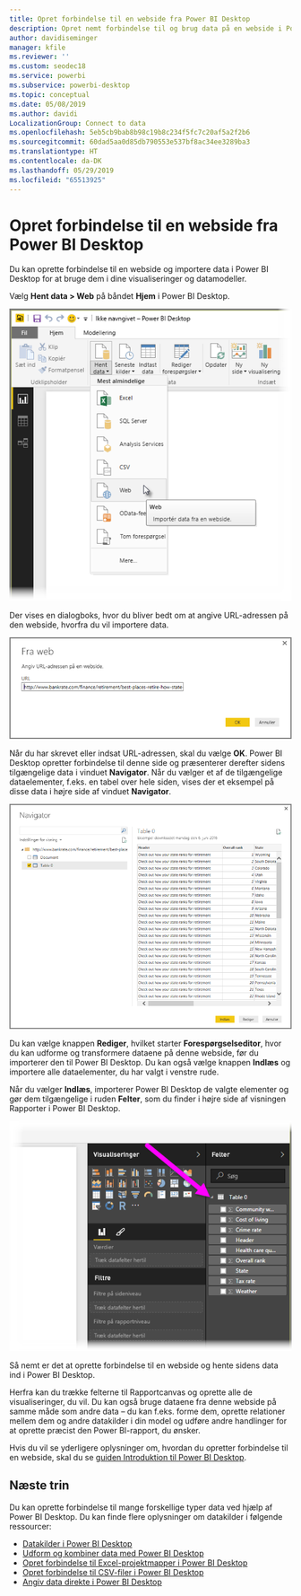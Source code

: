 ```yaml
---
title: Opret forbindelse til en webside fra Power BI Desktop
description: Opret nemt forbindelse til og brug data på en webside i Power BI Desktop
author: davidiseminger
manager: kfile
ms.reviewer: ''
ms.custom: seodec18
ms.service: powerbi
ms.subservice: powerbi-desktop
ms.topic: conceptual
ms.date: 05/08/2019
ms.author: davidi
LocalizationGroup: Connect to data
ms.openlocfilehash: 5eb5cb9bab8b98c19b8c234f5fc7c20af5a2f2b6
ms.sourcegitcommit: 60dad5aa0d85db790553e537bf8ac34ee3289ba3
ms.translationtype: HT
ms.contentlocale: da-DK
ms.lasthandoff: 05/29/2019
ms.locfileid: "65513925"
---
```

# <a name="connect-to-a-web-page-from-power-bi-desktop"></a>Opret forbindelse til en webside fra Power BI Desktop
Du kan oprette forbindelse til en webside og importere data i Power BI Desktop for at bruge dem i dine visualiseringer og datamodeller.

Vælg **Hent data > Web** på båndet **Hjem** i Power BI Desktop.

![](media/desktop-connect-to-web/connect-to-web_1.png)

Der vises en dialogboks, hvor du bliver bedt om at angive URL-adressen på den webside, hvorfra du vil importere data.

![](media/desktop-connect-to-web/connect-to-web_2.png)

Når du har skrevet eller indsat URL-adressen, skal du vælge **OK**. Power BI Desktop opretter forbindelse til denne side og præsenterer derefter sidens tilgængelige data i vinduet **Navigator**. Når du vælger et af de tilgængelige dataelementer, f.eks. en tabel over hele siden, vises der et eksempel på disse data i højre side af vinduet **Navigator**.

![](media/desktop-connect-to-web/connect-to-web_3.png)

Du kan vælge knappen **Rediger**, hvilket starter **Forespørgselseditor**, hvor du kan udforme og transformere dataene på denne webside, før du importerer den til Power BI Desktop. Du kan også vælge knappen **Indlæs** og importere alle dataelementer, du har valgt i venstre rude.

Når du vælger **Indlæs**, importerer Power BI Desktop de valgte elementer og gør dem tilgængelige i ruden **Felter**, som du finder i højre side af visningen Rapporter i Power BI Desktop.

![](media/desktop-connect-to-web/connect-to-web_4.png)

Så nemt er det at oprette forbindelse til en webside og hente sidens data ind i Power BI Desktop.

Herfra kan du trække felterne til Rapportcanvas og oprette alle de visualiseringer, du vil. Du kan også bruge dataene fra denne webside på samme måde som andre data – du kan f.eks. forme dem, oprette relationer mellem dem og andre datakilder i din model og udføre andre handlinger for at oprette præcist den Power BI-rapport, du ønsker.

Hvis du vil se yderligere oplysninger om, hvordan du opretter forbindelse til en webside, skal du se [guiden Introduktion til Power BI Desktop](desktop-getting-started.md).

## <a name="next-steps"></a>Næste trin
Du kan oprette forbindelse til mange forskellige typer data ved hjælp af Power BI Desktop. Du kan finde flere oplysninger om datakilder i følgende ressourcer:

* [Datakilder i Power BI Desktop](desktop-data-sources.md)
* [Udform og kombiner data med Power BI Desktop](desktop-shape-and-combine-data.md)
* [Opret forbindelse til Excel-projektmapper i Power BI Desktop](desktop-connect-excel.md)   
* [Opret forbindelse til CSV-filer i Power BI Desktop](desktop-connect-csv.md)   
* [Angiv data direkte i Power BI Desktop](desktop-enter-data-directly-into-desktop.md)   

